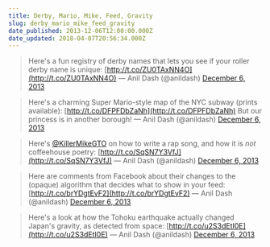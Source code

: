 ```yaml
---
title: Derby, Mario, Mike, Feed, Gravity
slug: derby_mario_mike_feed_gravity
date_published: 2013-12-06T12:00:00.000Z
date_updated: 2018-04-07T20:56:34.000Z
---
```


> Here&#39;s a fun registry of derby names that lets you see if your roller derby name is unique: [http://t.co/ZU0TAxNN4O](http://t.co/ZU0TAxNN4O)
> &mdash; Anil Dash (@anildash) [December 6, 2013](https://twitter.com/anildash/status/409079825492488194?ref_src=twsrc%5Etfw)

> Here's a charming Super Mario-style map of the NYC subway (prints available): [http://t.co/DFPFDbZaNh](http://t.co/DFPFDbZaNh) But our princess is in another borough!
> &mdash; Anil Dash (@anildash) [December 6, 2013](https://twitter.com/anildash/statuses/409079848779259904)

> Here&#39;s [@KillerMikeGTO](https://twitter.com/killermikegto?ref_src=twsrc%5Etfw) on how to write a rap song, and how it is *not* coffeehouse poetry: [http://t.co/SqSN7Y3VfJ](http://t.co/SqSN7Y3VfJ)
> &mdash; Anil Dash (@anildash) [December 6, 2013](https://twitter.com/anildash/status/409079848779268097?ref_src=twsrc%5Etfw)

> Here are comments from Facebook about their changes to the (opaque) algorithm that decides what to show in your feed: [http://t.co/brYDgtEvF2](http://t.co/brYDgtEvF2)
> &mdash; Anil Dash (@anildash) [December 6, 2013](https://twitter.com/anildash/status/409079848779272193?ref_src=twsrc%5Etfw)

> Here&#39;s a look at how the Tohoku earthquake actually changed Japan&#39;s gravity, as detected from space: [http://t.co/u2S3dEtI0E](http://t.co/u2S3dEtI0E)
> &mdash; Anil Dash (@anildash) [December 6, 2013](https://twitter.com/anildash/status/409079850066911233?ref_src=twsrc%5Etfw)
